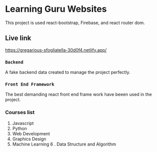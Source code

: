 # Learning Guru Websites

This project is used react-bootstrap, Firebase, and react router dom.

## Live link

https://gregarious-sfogliatella-30d0f4.netlify.app/

### `Backend`

A fake backend data created to manage the project perfectly.

### `Front End Framework`

The best demanding react front end frame work have beeen used in the project.

### Courses list 
1. Javascript
2. Python
3. Web Development
4. Graphics Design
5. Machine Learning
6 . Data Structure and Algorithm

